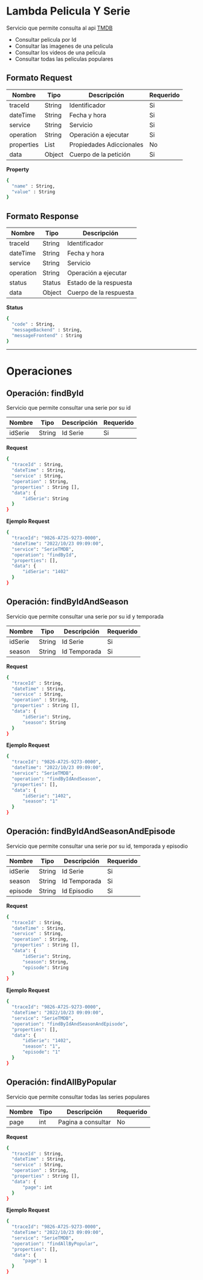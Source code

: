 
# Lambda Pelicula Y Serie

Servicio que permite consulta al api [TMDB](https://www.themoviedb.org/?language=es)
 - Consultar pelicula por Id
 - Consultar las imagenes de una pelicula
 - Consultar los videos de una pelicula
 - Consultar todas las peliculas populares




## Formato Request
  | Nombre     | Tipo            | Descripción                  | Requerido |
  |------------|-----------------|------------------------------|-----------|
  | traceId    | String          | Identificador                |Si         |
  | dateTime   | String          | Fecha y hora                 |Si         |
  | service    | String          | Servicio                     |Si         |
  | operation  | String          | Operación a ejecutar         |Si         |
  | properties | List<Property>  | Propiedades Adiccionales     |No         |
  | data       | Object          | Cuerpo de la petición        |Si         |

  **Property**
  ```sh
  {
    "name" : String,
    "value" : String
  }
  ```

## Formato Response
  | Nombre     | Tipo            | Descripción                  |
  |------------|-----------------|------------------------------|
  | traceId    | String          | Identificador                |
  | dateTime   | String          | Fecha y hora                 |
  | service    | String          | Servicio                     |
  | operation  | String          | Operación a ejecutar         |
  | status     | Status          | Estado de la respuesta       |
  | data       | Object          | Cuerpo de la respuesta       |

**Status**
  ```sh
  {
    "code" : String,
    "messageBackend" : String,
    "messageFrontend" : String
  }
  ```

---
# Operaciones

## Operación: findById

Servicio que permite consultar una serie por su id

  | Nombre     | Tipo            | Descripción                  | Requerido |
  |------------|-----------------|------------------------------|-----------|
  | idSerie    | String          | Id Serie                     |Si         |

**Request**
  ```sh
  {
    "traceId" : String,
    "dateTime" : String,
    "service" : String,
    "operation" : String,
    "properties" : String [],
    "data": {
        "idSerie": String
    }
  }
  ```

**Ejemplo Request**
  ```sh
  {
    "traceId": "9826-A72S-9273-0000",
    "dateTime": "2022/10/23 09:09:00",
    "service": "SerieTMDB",
    "operation": "findById",
    "properties": [],
    "data": {
        "idSerie": "1402"
    }
  }
  ```

## Operación: findByIdAndSeason

Servicio que permite consultar una serie por su id y temporada

  | Nombre     | Tipo            | Descripción                  | Requerido |
  |------------|-----------------|------------------------------|-----------|
  | idSerie    | String          | Id Serie                     |Si         |
  | season     | String          | Id Temporada                 |Si         |

**Request**
  ```sh
  {
    "traceId" : String,
    "dateTime" : String,
    "service" : String,
    "operation" : String,
    "properties" : String [],
    "data": {
        "idSerie": String,
        "season": String
    }
  }
  ```

**Ejemplo Request**
  ```sh
  {
    "traceId": "9826-A72S-9273-0000",
    "dateTime": "2022/10/23 09:09:00",
    "service": "SerieTMDB",
    "operation": "findByIdAndSeason",
    "properties": [],
    "data": {
        "idSerie": "1402",
        "season": "1"
    }
  }
  ```

## Operación: findByIdAndSeasonAndEpisode

Servicio que permite consultar una serie por su id, temporada y episodio

  | Nombre     | Tipo            | Descripción                  | Requerido |
  |------------|-----------------|------------------------------|-----------|
  | idSerie    | String          | Id Serie                     |Si         |
  | season     | String          | Id Temporada                 |Si         |
  | episode    | String          | Id Episodio                  |Si         |

**Request**
  ```sh
  {
    "traceId" : String,
    "dateTime" : String,
    "service" : String,
    "operation" : String,
    "properties" : String [],
    "data": {
        "idSerie": String,
        "season": String,
        "episode": String
    }
  }
  ```

**Ejemplo Request**
  ```sh
  {
    "traceId": "9826-A72S-9273-0000",
    "dateTime": "2022/10/23 09:09:00",
    "service": "SerieTMDB",
    "operation": "findByIdAndSeasonAndEpisode",
    "properties": [],
    "data": {
        "idSerie": "1402",
        "season": "1",
        "episode": "1"
    }
  }
  ```

## Operación: findAllByPopular

Servicio que permite consultar todas las series populares

  | Nombre     | Tipo            | Descripción                  | Requerido |
  |------------|-----------------|------------------------------|-----------|
  | page       | int             | Pagina a consultar           |No         |

**Request**
  ```sh
  {
    "traceId" : String,
    "dateTime" : String,
    "service" : String,
    "operation" : String,
    "properties" : String [],
    "data": {
        "page": int
    }
  }
  ```

**Ejemplo Request**
  ```sh
  {
    "traceId": "9826-A72S-9273-0000",
    "dateTime": "2022/10/23 09:09:00",
    "service": "SerieTMDB",
    "operation": "findAllByPopular",
    "properties": [],
    "data": {
        "page": 1
    }
  }
  ```